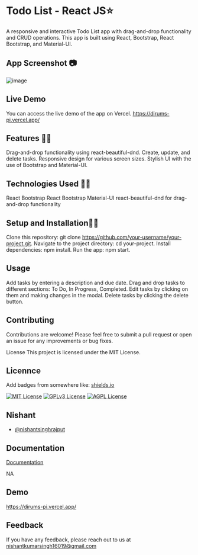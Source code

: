 # Todo List - React JS⭐
A responsive and interactive Todo List app with drag-and-drop functionality and CRUD operations. This app is built using React, Bootstrap, React Bootstrap, and Material-UI.

## App Screenshot 📷
![image](https://github.com/NishantMsingh/dirums/assets/93445529/6e56e141-21c7-4239-87cd-40a9471c1793)

## Live Demo
You can access the live demo of the app on Vercel.
https://dirums-pi.vercel.app/

## Features 🚀🚀
Drag-and-drop functionality using react-beautiful-dnd.
Create, update, and delete tasks.
Responsive design for various screen sizes.
Stylish UI with the use of Bootstrap and Material-UI.

## Technologies Used 🚀🚀
React
Bootstrap
React Bootstrap
Material-UI
react-beautiful-dnd for drag-and-drop functionality
## Setup and Installation🚀🚀
Clone this repository: git clone https://github.com/your-username/your-project.git.
Navigate to the project directory: cd your-project.
Install dependencies: npm install.
Run the app: npm start.
## Usage
Add tasks by entering a description and due date.
Drag and drop tasks to different sections: To Do, In Progress, Completed.
Edit tasks by clicking on them and making changes in the modal.
Delete tasks by clicking the delete button.
## Contributing
Contributions are welcome! Please feel free to submit a pull request or open an issue for any improvements or bug fixes.

License
This project is licensed under the MIT License.

## Licennce

Add badges from somewhere like: [shields.io](https://shields.io/)

[![MIT License](https://img.shields.io/badge/License-MIT-green.svg)](https://choosealicense.com/licenses/mit/)
[![GPLv3 License](https://img.shields.io/badge/License-GPL%20v3-yellow.svg)](https://opensource.org/licenses/)
[![AGPL License](https://img.shields.io/badge/license-AGPL-blue.svg)](http://www.gnu.org/licenses/agpl-3.0)


## Nishant

- [@nishantsinghrajput](https://github.com/NishantMsingh) 


## Documentation

[Documentation](https://linktodocumentation)

NA
## Demo

https://dirums-pi.vercel.app/


## Feedback

If you have any feedback, please reach out to us at nishantkumarsingh16019@gmail.com

